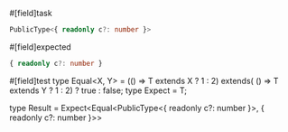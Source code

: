#[field]task
```ts
PublicType<{ readonly c?: number }>
```

#[field]expected
```ts
{ readonly c?: number }
```

#[field]test
type Equal<X, Y> = (<T>() => T extends X ? 1 : 2) extends(
    <T>() => T extends Y ? 1 : 2) ? true : false;
type Expect<T extends true> = T;

type Result = Expect<Equal<PublicType<{ readonly c?: number }>, { readonly c?: number }>>